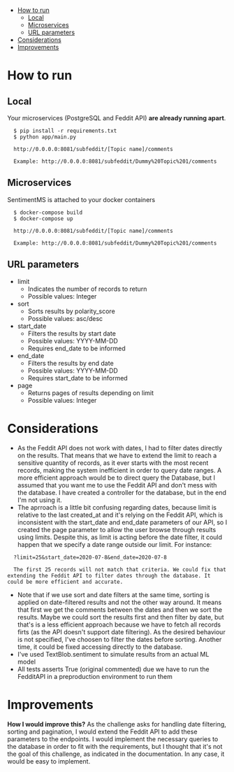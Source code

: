 - [How to run](#how-to-run)
  - [Local](#local)
  - [Microservices](#microservices)
  - [URL parameters](#url-parameters)
- [Considerations](#considerations)
- [Improvements](#improvements)


# How to run

## Local

Your microservices (PostgreSQL and Feddit API) **are already running apart**.

```
  $ pip install -r requirements.txt
  $ python app/main.py

  http://0.0.0.0:8081/subfeddit/[Topic name]/comments

  Example: http://0.0.0.0:8081/subfeddit/Dummy%20Topic%201/comments
```

## Microservices

SentimentMS is attached to your docker containers

```
  $ docker-compose build
  $ docker-compose up
  
  http://0.0.0.0:8081/subfeddit/[Topic name]/comments

  Example: http://0.0.0.0:8081/subfeddit/Dummy%20Topic%201/comments
```

## URL parameters

* limit
  * Indicates the number of records to return
  * Possible values: Integer
* sort
  * Sorts results by polarity_score
  * Possible values: asc/desc
* start_date
  * Filters the results by start date
  * Possible values: YYYY-MM-DD
  * Requires end_date to be informed
* end_date
  * Filters the results by end date
  * Possible values: YYYY-MM-DD
  * Requires start_date to be informed
* page
  * Returns pages of results depending on limit
  * Possible values: Integer


# Considerations

- As the Feddit API does not work with dates, I had to filter dates directly on the results. That means that we have 
  to extend the limit to reach a sensitive quantity of records, as it ever starts with the most recent records, making the system inefficient in order to query date ranges. A more efficient approach would be to direct query the Database, but I assumed that you want me to use the Feddit API and don't mess with the database. I have created a controller for the database, but in the end I'm not using it.
- The aprroach is a little bit confusing regarding dates, because limit is relative to the last created_at and it's relying on the Feddit API, which is inconsistent with the start_date and end_date parameters of our API, so I created the page parameter to allow the user browse through results using limits. Despite this, as limit is acting before the date filter, it could happen that we specify a date range outside our limit. For instance:
```
  ?limit=25&start_date=2020-07-8&end_date=2020-07-8
  
  The first 25 records will not match that criteria. We could fix that extending the Feddit API to filter dates through the database. It could be more efficient and accurate.
```
  
- Note that if we use sort and date filters at the same time, sorting is applied on date-filtered results and not the other way around. It means that first we get the comments between the dates and then we sort the results. Maybe we could sort the results first and then filter by date, but that's is a less efficient approach because we have to fetch all records firts (as the API doesn't support date filtering). As the desired behaviour is not specified, I've choosen to filter the dates before sorting. Another time, it could be fixed accessing directly to the database.
- I've used TextBlob.sentiment to simulate results from an actual ML model
- All tests asserts True (original commented) due we have to run the FedditAPI in a preproduction environment to run them


# Improvements

**How I would improve this?** 
  As the challenge asks for handling date filtering, sorting and pagination, I would extend the Feddit API to add these parameters to the endpoints. I would implement the necessary queries to the database in order to fit with the requirements, but I thought that it's not the goal of this challenge, as indicated in the documentation. In any case, it would be easy to implement.

